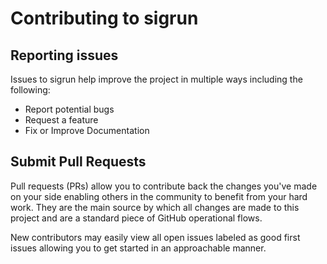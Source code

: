 # Contributing to sigrun

## Reporting issues
Issues to sigrun help improve the project in multiple ways including the following:

* Report potential bugs
* Request a feature
* Fix or Improve Documentation

## Submit Pull Requests
Pull requests (PRs) allow you to contribute back the changes you've made on your side enabling others in the community to benefit from your hard work. They are the main source by which all changes are made to this project and are a standard piece of GitHub operational flows.

New contributors may easily view all open issues labeled as good first issues allowing you to get started in an approachable manner.
